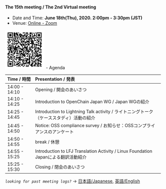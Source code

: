 #### The 15th meeting / The 2nd Virtual meeting
- Date and Time: **June 18th(Thu), 2020. 2:00pm - 3:30pm (JST)**  
- Venue: [Online - Zoom](https://socionext.zoom.us/j/99975267803?pwd=R0xzc3VnR1ZyMWpySnZpTDFsNFpUZz09)  
<img src="../Meeting-Materials/All-Member-Meeting/20200618/qr-zoom-20200618.png" width="128px">  
- Agenda  

   | Time / 時間 | Presentation / 発表 |  
   |:--|:--|  
   | 14:00 - 14:10 | Opening / 開会のあいさつ |  
   | 14:10 - 14:25 | Introduction to OpenChain Japan WG / Japan WGの紹介 |  
   | 14:25 - 14:45 | Introduction to Lightning Talk activity / ライトニングトーク（ケーススタディ）活動の紹介 |  
   | 14:45 - 14:50 | Notice: OSS compliance survey / お知らせ：OSSコンプライアンスのアンケート |  
   | 14:50 - 14:55 | break / 休憩 |  
   | 14:55 - 15:25 | Introduction to LFJ Translation Activity / Linux Foundation Japanによる翻訳活動紹介 |  
   | 15:25 - 15:30 | Closing / 閉会のあいさつ |  


*`looking for past meeting logs?`* → [日本語/Japanese](https://openchain-project.github.io/OpenChain-JWG/meeting-minutes.html), [英語/English](https://openchain-project.github.io/OpenChain-JWG/meeting-minutes_en.html)

